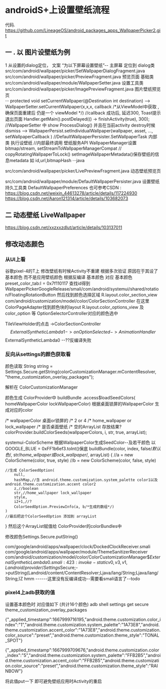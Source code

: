 # androidS+上设置壁纸流程

代码. https://github.com/LineageOS/android_packages_apps_WallpaperPicker2.git
## 一 . 以 图片设壁纸为例
 1 从设置的dialog定位， 文案 “为以下屏幕设置壁纸”-- 主屏幕 
定位到 dialog类 src/com/android/wallpaper/picker/SetWallpaperDialogFragment.java
src/com/android/wallpaper/picker/PreviewFragment.java  预览页面 基础类
src/com/android/wallpaper/module/WallpaperSetter.java  设置工具类
src/com/android/wallpaper/picker/ImagePreviewFragment.java  图片壁纸预览页  
···
protected void setCurrentWallpaper(@Destination int destination) 
--> WallpaperSetter.setCurrentWallpaper(x,x,x, callback /*从ViewModel中获取 ,确保页面重建后 仍是一个 viewModel */)
//callback 成功后, 延迟300, Toast提示　退出页面               Handler.getMain().postDelayed(() -> finishActivity(true), 300);
//WallpaperSetter 中 show ProcessDialog() 并且在当前activity destroy时候 dismiss
--> WallpaperPersist.setIndividualWallpaper(wallpaper, asset, ..., setWallpaperCallback )
//DefaultWallpaperPersister.SetWallpaperTask 内部类 执行设壁纸
//内部最终调用 壁纸服务API  WallpaperManager设置bitmap/stream, setStreamToWallpaperManagerCompat
// copyRotatingWallpaperToLock()  setImageWallpaperMetadata()保存壁纸的信息metadata 如 id,url,bitmapHash
···java

src/com/android/wallpaper/picker/LivePreviewFragment.java    动态壁纸预览页

src/com/android/wallpaper/module/DefaultWallpaperPersister.java 设置壁纸持久工具类
DefaultWallpaperPreferences
也可参考CSDN  :  https://blog.csdn.net/weixin_44613278/article/details/117224930 
            https://blog.csdn.net/Aaron121314/article/details/103682073
## 二 动态壁纸 LiveWallpaper
https://blog.csdn.net/xxzxxzdlut/article/details/103137011

## 修改动态颜色
### 从UI上看
谷歌pixel-4的T上 修改壁纸有时候Activity不重建
根据多次验证 原因在于其设了基本颜色 而不是应用壁纸颜色
根据反编译 
基本颜色 对应
 <string name="preset_color_tab">基本颜色</string>
 preset_color_tab:I = 0x7f110117
查找id得到
WallpaperPickerGoogleRelease/smali/com/android/systemui/shared/rotation/FloatingRotationButton
然后找到颜色选择区域 R.layout.color_section_view
com/android/customization/model/color/ColorSectionController
在这里ColorPageAdapter找到颜色块的layout
R.layout.color_options_view  及color_option 等
OptionSelectorController对应的颜色选中

TileViewHolder的点击 ->ColorSectionController$$ExternalSyntheticLambda1 -> onOptionSelected
   ->AnimationHandler$$ExternalSyntheticLambda0 --??反编译失败



### 反向从settings的颜色获取看
颜色读取
String string = Settings.Secure.getString(colorCustomizationManager.mContentResolver, "theme_customization_overlay_packages");

解析在 ColorCustomizationManager

颜色生成
ColorProvider中 buildBundle
 .access$loadSeedColors( homeWallpaperColor lockWallpaperColor) 根据桌面锁屏的WallpaperColor 生成对应的color

/* wallpaperColor 桌面or锁屏的
/* 2 or 4
/* home_wallpaper or lock_wallpaper
/* 是否桌面壁纸
/* 空的ArrayList 存放结果?
colorProvider.buildColorSeeds(wallpaperColors, i, str, true, arrayList);

systemui-ColorScheme 根据WallpaperColor生成SeedColor--及若干颜色 以GOOGLE_BLUE = 0xFF1b6ef3.toInt()保底
buildBundle(color, index, false/*默认色*/, str/*home_wllpaper或lock_wallpaper*/, arrayList) {
    //a = new ColorScheme(color, true, style)
    //b = new ColorScheme(color, false, style)

    //生成 ColorSeedOption(
        null,
        hashMap,//含 android.theme.customization.system_palette color1以及android.theme.customization.accent color2
        z,//boolean
        str,//home_wallpaper lock_wallpaper
        style,
        i2+1,//?
        ColorSeedOption.PreviewInfo(a, b/*生成的数组*/)
    )
    //最后把这个ColorSeedOption 添加到 arrayList
}
然后这个ArrayList赋值给 ColorProvider的colorBundles中


修改颜色Settings.Secure.putString()

com/google/android/apps/wallpaper/clock/DockedClockReceiver.smali
com/google/android/apps/wallpaper/module/ThemeSanitizerReceiver
com/android/customization/model/color/ColorCustomizationManager$$ExternalSyntheticLambda0.smali:423:
    invoke-static {v0, v3, v1}, Landroid/provider/Settings$Secure;->putString(Landroid/content/ContentResolver;Ljava/lang/String;Ljava/lang/String;)Z
hmm ------这里没有反编译成功--需要看smali语言了--todo


### pixel4上adb获取的值
设置基本颜色时 对应值如下 (共计16个颜色)
adb shell settings get secure theme_customization_overlay_packages

{"_applied_timestamp":1667999716195,"android.theme.customization.color_index":"1","android.theme.customization.system_palette":"1A73E8","android.theme.customization.accent_color":"1A73E8","android.theme.customization.color_source":"preset","android.theme.customization.theme_style":"TONAL_SPOT"}

{"_applied_timestamp":1667999709676,"android.theme.customization.color_index":"5","android.theme.customization.system_palette":"FFB2B5","android.theme.customization.accent_color":"FFB2B5","android.theme.customization.color_source":"preset","android.theme.customization.theme_style":"RAINBOW"}

将此值put一下 即可避免壁纸应用时Activity的重启